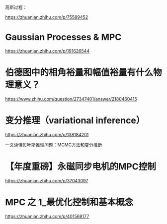 



高斯过程：

https://zhuanlan.zhihu.com/p/75589452

# Gaussian Processes & MPC

https://zhuanlan.zhihu.com/p/191626544

# 伯德图中的相角裕量和幅值裕量有什么物理意义？

https://www.zhihu.com/question/27347401/answer/2180460415

# 变分推理（variational inference）

https://zhuanlan.zhihu.com/p/138184201

一文读懂贝叶斯推理问题：MCMC方法和变分推断

# 【年度重磅】永磁同步电机的MPC控制

https://zhuanlan.zhihu.com/p/37043097

# MPC 之 1_最优化控制和基本概念

https://zhuanlan.zhihu.com/p/401568177

